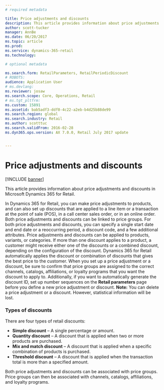 ```yaml
---
# required metadata

title: Price adjustments and discounts
description: This article provides information about price adjustments and discounts in Microsoft Dynamics 365 for Retail.
author: scott-tucker
manager: AnnBe
ms.date: 06/20/2017
ms.topic: article
ms.prod: 
ms.service: dynamics-365-retail
ms.technology: 

# optional metadata

ms.search.form: RetailParameters, RetailPeriodicDiscount
# ROBOTS: 
audience: Application User
# ms.devlang: 
ms.reviewer: josaw
ms.search.scope: Core, Operations, Retail
# ms.tgt_pltfrm: 
ms.custom: 15891
ms.assetid: bab5adf3-ddf0-4c22-a2eb-b4d25b88de99
ms.search.region: global
ms.search.industry: Retail
ms.author: scotttuc
ms.search.validFrom: 2016-02-28
ms.dyn365.ops.version: AX 7.0.0, Retail July 2017 update


---
```


# Price adjustments and discounts

[!INCLUDE [banner](includes/banner.md)]

This article provides information about price adjustments and discounts in Microsoft Dynamics 365 for Retail.

In Dynamics 365 for Retail, you can make price adjustments to products, and can also set up discounts that are applied to a line item or a transaction at the point of sale (POS), in a call center sales order, or in an online order. Both price adjustments and discounts can be linked to price groups. For both price adjustments and discounts, you can specify a single start date and end date or a reoccurring period, a discount code, and a few additional attributes. Price adjustments and discounts can be applied to products, variants, or categories. If more than one discount applies to a product, a customer might receive either one of the discounts or a combined discount, depending on the configuration of the discount. Dynamics 365 for Retail automatically applies the discount or combination of discounts that gives the best price to the customer. When you set up a price adjustment or a discount, be sure to confirm that price groups are assigned to the correct channels, catalogs, affiliations, or loyalty programs that you want the discount to apply to. Additionally, if you want to automatically generate the discount ID, set up number sequences on the **Retail parameters** page before you define a new price adjustment or discount. **Note:** You can delete a price adjustment or a discount. However, statistical information will be lost.

### Types of discounts

There are four types of retail discounts:

-   **Simple discount** – A single percentage or amount.
-   **Quantity discount** – A discount that is applied when two or more products are purchased.
-   **Mix and match discount** – A discount that is applied when a specific combination of products is purchased.
-   **Threshold discount** – A discount that is applied when the transaction total is more than a specified amount.

Both price adjustments and discounts can be associated with price groups. Price groups can then be associated with channels, catalogs, affiliations, and loyalty programs.



